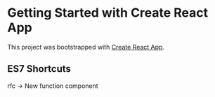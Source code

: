 # Getting Started with Create React App

This project was bootstrapped with [Create React App](https://github.com/facebook/create-react-app).

## ES7 Shortcuts

rfc -> New function component
